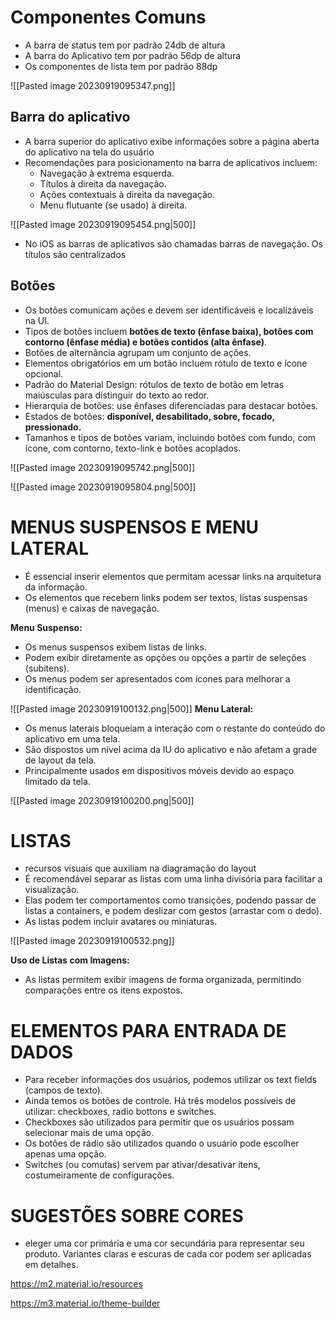 # Componentes Comuns

- A barra de status tem por padrão 24db de altura
- A barra do Aplicativo tem por padrão 56dp de altura
- Os componentes de lista tem por padrão 88dp

![[Pasted image 20230919095347.png]]
## Barra do aplicativo 
- A barra superior do aplicativo exibe informações sobre a página aberta do aplicativo na tela do usuário
- Recomendações para posicionamento na barra de aplicativos incluem:
    - Navegação à extrema esquerda.
    - Títulos à direita da navegação.
    - Ações contextuais à direita da navegação.
    - Menu flutuante (se usado) à direita.

![[Pasted image 20230919095454.png|500]]

- No iOS as barras de aplicativos são chamadas barras de navegação. Os títulos são centralizados

## Botões

- Os botões comunicam ações e devem ser identificáveis e localizáveis na UI.
- Tipos de botões incluem **botões de texto (ênfase baixa), botões com contorno (ênfase média) e botões contidos (alta ênfase)**.
- Botões de alternância agrupam um conjunto de ações.
- Elementos obrigatórios em um botão incluem rótulo de texto e ícone opcional.
- Padrão do Material Design: rótulos de texto de botão em letras maiúsculas para distinguir do texto ao redor.
- Hierarquia de botões: use ênfases diferenciadas para destacar botões.
- Estados de botões: **disponível, desabilitado, sobre, focado, pressionado.**
- Tamanhos e tipos de botões variam, incluindo botões com fundo, com ícone, com contorno, texto-link e botões acoplados.

![[Pasted image 20230919095742.png|500]]

![[Pasted image 20230919095804.png|500]]


# MENUS SUSPENSOS E MENU LATERAL 

- É essencial inserir elementos que permitam acessar links na arquitetura da informação.
- Os elementos que recebem links podem ser textos, listas suspensas (menus) e caixas de navegação.

**Menu Suspenso:**

- Os menus suspensos exibem listas de links.
- Podem exibir diretamente as opções ou opções a partir de seleções (subitens).
- Os menus podem ser apresentados com ícones para melhorar a identificação.

![[Pasted image 20230919100132.png|500]]
**Menu Lateral:**

- Os menus laterais bloqueiam a interação com o restante do conteúdo do aplicativo em uma tela.
- São dispostos um nível acima da IU do aplicativo e não afetam a grade de layout da tela.
- Principalmente usados em dispositivos móveis devido ao espaço limitado da tela.

![[Pasted image 20230919100200.png|500]]

# LISTAS

-  recursos visuais que auxiliam na diagramação do layout
- É recomendável separar as listas com uma linha divisória para facilitar a visualização.
- Elas podem ter comportamentos como transições, podendo passar de listas a containers, e podem deslizar com gestos (arrastar com o dedo).
- As listas podem incluir avatares ou miniaturas.

![[Pasted image 20230919100532.png]]

**Uso de Listas com Imagens:**

- As listas permitem exibir imagens de forma organizada, permitindo comparações entre os itens expostos.

# ELEMENTOS PARA ENTRADA DE DADOS

- Para receber informações dos usuários, podemos utilizar os text fields (campos de texto).
- Ainda temos os botões de controle. Há três modelos possíveis de utilizar: checkboxes, radio bottons e switches.
- Checkboxes são utilizados para permitir que os usuários possam selecionar mais de uma opção.
- Os botões de rádio são utilizados quando o usuário pode escolher apenas uma opção.
- Switches (ou comutas) servem par ativar/desativar itens, costumeiramente de configurações.

# SUGESTÕES SOBRE CORES 
-  eleger uma cor primária e uma cor secundária para representar seu produto. Variantes claras e escuras de cada cor podem ser aplicadas em detalhes.

https://m2.material.io/resources

https://m3.material.io/theme-builder
